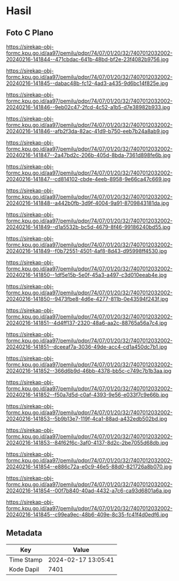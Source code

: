 # Hasil

## Foto C Plano

https://sirekap-obj-formc.kpu.go.id/aa97/pemilu/pdpr/74/07/01/20/32/7407012032002-20240216-141844--471cbdac-641b-48bd-bf2e-23f4082b9756.jpg

https://sirekap-obj-formc.kpu.go.id/aa97/pemilu/pdpr/74/07/01/20/32/7407012032002-20240216-141845--dabac48b-fc12-4ad3-a435-9d6bc14f825e.jpg

https://sirekap-obj-formc.kpu.go.id/aa97/pemilu/pdpr/74/07/01/20/32/7407012032002-20240216-141846--9eb02c47-2fcd-4c52-a1b5-d7e38982b933.jpg

https://sirekap-obj-formc.kpu.go.id/aa97/pemilu/pdpr/74/07/01/20/32/7407012032002-20240216-141846--afb2f3da-82ac-41d9-b750-eeb7b24a8ab9.jpg

https://sirekap-obj-formc.kpu.go.id/aa97/pemilu/pdpr/74/07/01/20/32/7407012032002-20240216-141847--2a47bd2c-206b-405d-8bda-7361d898fe6b.jpg

https://sirekap-obj-formc.kpu.go.id/aa97/pemilu/pdpr/74/07/01/20/32/7407012032002-20240216-141847--cd814102-cbde-4eeb-8958-9e66ca47c669.jpg

https://sirekap-obj-formc.kpu.go.id/aa97/pemilu/pdpr/74/07/01/20/32/7407012032002-20240216-141848--a442b0fb-3d9f-4004-9a91-8709843181da.jpg

https://sirekap-obj-formc.kpu.go.id/aa97/pemilu/pdpr/74/07/01/20/32/7407012032002-20240216-141849--d1a5532b-bc5d-4679-8f46-99186240bd55.jpg

https://sirekap-obj-formc.kpu.go.id/aa97/pemilu/pdpr/74/07/01/20/32/7407012032002-20240216-141849--f0b72551-4501-4af8-8d43-d95998ff4530.jpg

https://sirekap-obj-formc.kpu.go.id/aa97/pemilu/pdpr/74/07/01/20/32/7407012032002-20240216-141850--1df5e15b-5e0f-45a3-a497-c3d010eeab4e.jpg

https://sirekap-obj-formc.kpu.go.id/aa97/pemilu/pdpr/74/07/01/20/32/7407012032002-20240216-141850--9473fbe8-4d6e-4277-811b-0e43594f243f.jpg

https://sirekap-obj-formc.kpu.go.id/aa97/pemilu/pdpr/74/07/01/20/32/7407012032002-20240216-141851--4d4ff137-2320-48a6-aa2c-88765a56a7c4.jpg

https://sirekap-obj-formc.kpu.go.id/aa97/pemilu/pdpr/74/07/01/20/32/7407012032002-20240216-141851--dceeaf7a-3036-49de-acc4-cd1a450dc7b1.jpg

https://sirekap-obj-formc.kpu.go.id/aa97/pemilu/pdpr/74/07/01/20/32/7407012032002-20240216-141852--366d6b9d-46bb-4378-bb5c-c749c7b1b3aa.jpg

https://sirekap-obj-formc.kpu.go.id/aa97/pemilu/pdpr/74/07/01/20/32/7407012032002-20240216-141852--f50a7d5d-c0af-4393-9e56-e033f7c9e66b.jpg

https://sirekap-obj-formc.kpu.go.id/aa97/pemilu/pdpr/74/07/01/20/32/7407012032002-20240216-141853--5b9b13e7-119f-4ca1-88ad-a432edb502bd.jpg

https://sirekap-obj-formc.kpu.go.id/aa97/pemilu/pdpr/74/07/01/20/32/7407012032002-20240216-141853--84f62f6c-3af0-4137-8d2c-2be7055d68db.jpg

https://sirekap-obj-formc.kpu.go.id/aa97/pemilu/pdpr/74/07/01/20/32/7407012032002-20240216-141854--e886c72a-e0c9-46e5-88d0-821726a8b070.jpg

https://sirekap-obj-formc.kpu.go.id/aa97/pemilu/pdpr/74/07/01/20/32/7407012032002-20240216-141854--00f7b840-40ad-4432-a7c6-ca93d6801a6a.jpg

https://sirekap-obj-formc.kpu.go.id/aa97/pemilu/pdpr/74/07/01/20/32/7407012032002-20240216-141845--c99ea9ec-48b6-409e-8c35-fc41f4d0edf6.jpg


## Metadata

| Key        | Value               |
| ---------- | ------------------- |
| Time Stamp | 2024-02-17 13:05:41 |
| Kode Dapil | 7401                |



